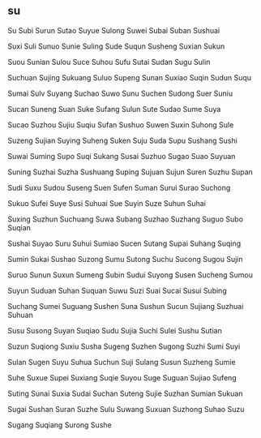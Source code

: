 su
---

Su Subi Surun Sutao Suyue Sulong Suwei Subai Suban Sushuai

Suxi Suli Sunuo Sunie Suling Sude Suqun Susheng Suxian Sukun

Suou Sunian Sulou Suce Suhou Sufu Sutai Sudan Sugu Sulin

Suchuan Sujing Sukuang Suluo Supeng Sunan Suxiao Suqin Sudun Suqu

Sumai Sulv Suyang Suchao Suwo Sunu Suchen Sudong Suer Suniu

Sucan Suneng Suan Suke Sufang Sulun Sute Sudao Sume Suya

Sucao Suzhou Sujiu Suqiu Sufan Sushuo Suwen Suxin Suhong Sule

Suzeng Sujian Suying Suheng Suken Suju Suda Supu Sushang Sushi

Suwai Suming Supo Suqi Sukang Susai Suzhuo Sugao Suao Suyuan

Suning Suzhai Suzha Sushuang Suping Sujuan Sujun Suren Suzhu Supan

Sudi Suxu Sudou Suseng Suen Sufen Suman Surui Surao Suchong

Sukuo Sufei Suye Susi Suhuai Sue Suyin Suze Suhun Suhai

Suxing Suzhun Suchuang Suwa Subang Suzhao Suzhang Suguo Subo   Suqian

Sushai Suyao Suru Suhui Sumiao Sucen Sutang Supai Suhang Suqing

Sumin Sukai Sushao Suzong Sumu Sutong Suchu Sucong Sugou Sujin

Suruo Sunun Suxun Sumeng Subin Sudui Suyong Susen Sucheng Sumou

Suyun Suduan Suhan Suquan Suwu Suzi Suai Sucai Susui Subing

Suchang Sumei Suguang Sushen Suna Sushun Sucun Sujiang Suzhuai Suhuan

Susu Susong Suyan Suqiao Sudu Sujia Suchi Sulei Sushu Sutian

Suzun Suqiong Suxiu Susha Sugeng Suzhen Sugong Suzhi Sumi Suyi

Sulan Sugen Suyu Suhua Suchun Suji Sulang Susun Suzheng Sumie

Suhe Suxue Supei Suxiang Suqie Suyou Suge Suguan Sujiao Sufeng

Suting Sunai Suxia Sudai Suchan Suteng Sujie Suzhan Sumian Sukuan

Sugai Sushan Suran Suzhe Sulu Suwang Suxuan Suzhong Suhao Suzu

Sugang Suqiang Surong Sushe 